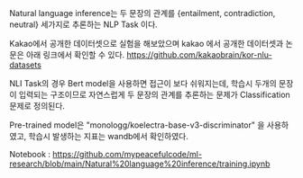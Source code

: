 
Natural language inference는 두 문장의 관계를 {entailment, contradiction, neutral} 세가지로 추론하는 NLP Task 이다.

Kakao에서 공개한 데이터셋으로 실험을 해보았으며 kakao 에서 공개한 데이터셋과 논문은 아래 링크에서 확인할 수 있다.
https://github.com/kakaobrain/kor-nlu-datasets

NLI Task의 경우 Bert model을 사용하면 접근이 보다 쉬워지는데,
학습시 두개의 문장이 입력되는 구조이므로 자연스럽게 두 문장의 관계를 추론하는 문제가 Classification 문제로 정의된다.

Pre-trained model은 "monologg/koelectra-base-v3-discriminator" 을 사용하였고,
학습시 발생하는 지표는 wandb에서 확인하였다.

Notebook :
https://github.com/mypeacefulcode/ml-research/blob/main/Natural%20language%20inference/training.ipynb

